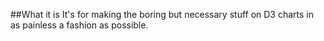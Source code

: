 ##What it is
It's for making the boring but necessary stuff on D3 charts in as painless a fashion as possible.


